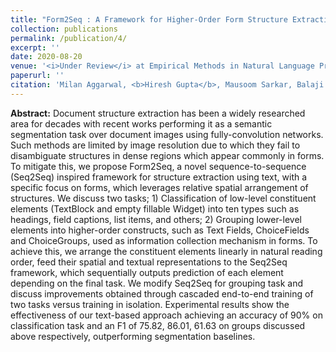 ```yaml
---
title: "Form2Seq : A Framework for Higher-Order Form Structure Extraction"
collection: publications
permalink: /publication/4/
excerpt: ''
date: 2020-08-20
venue: '<i>Under Review</i> at Empirical Methods in Natural Language Processing (EMNLP 2020)'
paperurl: ''
citation: 'Milan Aggarwal, <b>Hiresh Gupta</b>, Mausoom Sarkar, Balaji Krishnamurthy'
---
```

<b>Abstract:</b> 
Document structure extraction has been a widely researched area for decades with recent works performing it as a semantic segmentation task over document images using fully-convolution networks. Such methods are limited by image resolution due to which they fail to disambiguate structures in dense regions which appear commonly in forms. To mitigate this, we propose Form2Seq, a novel sequence-to-sequence (Seq2Seq) inspired framework for structure extraction using text, with a specific focus on forms, which leverages relative spatial arrangement of structures. We discuss two tasks; 1) Classification of low-level constituent elements (TextBlock and empty fillable Widget) into ten types such as headings, field captions, list items, and others; 2) Grouping lower-level elements into higher-order constructs, such as Text Fields, ChoiceFields and ChoiceGroups, used as information collection mechanism in forms. To achieve this, we arrange the constituent elements linearly in natural reading order, feed their spatial and textual representations to the Seq2Seq framework, which sequentially outputs prediction of each element depending on the final task. We modify Seq2Seq for grouping task and discuss improvements obtained through cascaded end-to-end training of two tasks versus training in isolation. Experimental results show the effectiveness of our text-based approach achieving an accuracy of 90\% on classification task and an F1 of 75.82, 86.01, 61.63 on groups discussed above respectively, outperforming segmentation baselines.
<!--- [Download paper here](https://arxiv.org/pdf/1911.12170.pdf). ----!>